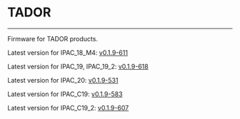 # TADOR
---

Firmware for TADOR products.

Latest version for IPAC_18_M4: [v0.1.9-611](https://github.com/surixArg/tador/tree/main/v0.1.9-611)

Latest version for IPAC_19, IPAC_19_2:  [v0.1.9-618](https://github.com/surixArg/tador/tree/main/v0.1.9-618)

Latest version for IPAC_20:    [v0.1.9-531](https://github.com/surixArg/tador/tree/main/v0.1.9-531)

Latest version for IPAC_C19:   [v0.1.9-583](https://github.com/surixArg/tador/tree/main/v0.1.9-583)

Latest version for IPAC_C19_2: [v0.1.9-607](https://github.com/surixArg/tador/tree/main/v0.1.9-607)
